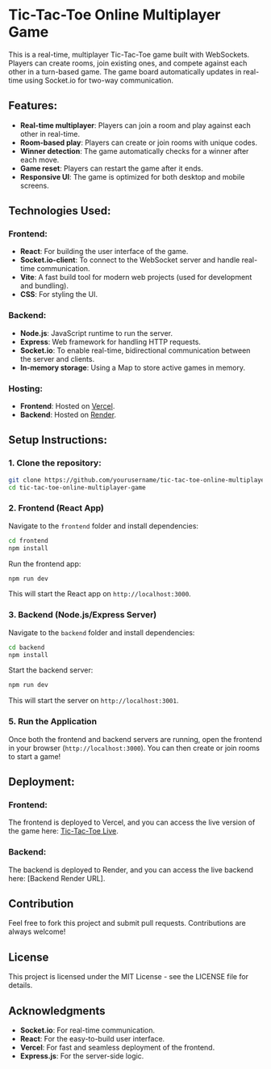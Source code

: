 
# Tic-Tac-Toe Online Multiplayer Game

This is a real-time, multiplayer Tic-Tac-Toe game built with WebSockets. Players can create rooms, join existing ones, and compete against each other in a turn-based game. The game board automatically updates in real-time using Socket.io for two-way communication.

## Features:
- **Real-time multiplayer**: Players can join a room and play against each other in real-time.
- **Room-based play**: Players can create or join rooms with unique codes.
- **Winner detection**: The game automatically checks for a winner after each move.
- **Game reset**: Players can restart the game after it ends.
- **Responsive UI**: The game is optimized for both desktop and mobile screens.

## Technologies Used:

### Frontend:
- **React**: For building the user interface of the game.
- **Socket.io-client**: To connect to the WebSocket server and handle real-time communication.
- **Vite**: A fast build tool for modern web projects (used for development and bundling).
- **CSS**: For styling the UI.

### Backend:
- **Node.js**: JavaScript runtime to run the server.
- **Express**: Web framework for handling HTTP requests.
- **Socket.io**: To enable real-time, bidirectional communication between the server and clients.
- **In-memory storage**: Using a Map to store active games in memory.

### Hosting:
- **Frontend**: Hosted on [Vercel](https://vercel.com/).
- **Backend**: Hosted on [Render](https://render.com/).

## Setup Instructions:

### 1. Clone the repository:

```bash
git clone https://github.com/yourusername/tic-tac-toe-online-multiplayer-game.git
cd tic-tac-toe-online-multiplayer-game
```

### 2. Frontend (React App)
Navigate to the `frontend` folder and install dependencies:

```bash
cd frontend
npm install
```

Run the frontend app:

```bash
npm run dev
```

This will start the React app on `http://localhost:3000`.

### 3. Backend (Node.js/Express Server)
Navigate to the `backend` folder and install dependencies:

```bash
cd backend
npm install
```

Start the backend server:

```bash
npm run dev
```

This will start the server on `http://localhost:3001`.

### 5. Run the Application
Once both the frontend and backend servers are running, open the frontend in your browser (`http://localhost:3000`). You can then create or join rooms to start a game!

## Deployment:

### Frontend:
The frontend is deployed to Vercel, and you can access the live version of the game here: [Tic-Tac-Toe Live](https://tic-tac-toe-online-multiplayer-game.vercel.app/).

### Backend:
The backend is deployed to Render, and you can access the live backend here: [Backend Render URL].

## Contribution
Feel free to fork this project and submit pull requests. Contributions are always welcome!

## License
This project is licensed under the MIT License - see the LICENSE file for details.

## Acknowledgments
- **Socket.io**: For real-time communication.
- **React**: For the easy-to-build user interface.
- **Vercel**: For fast and seamless deployment of the frontend.
- **Express.js**: For the server-side logic.
